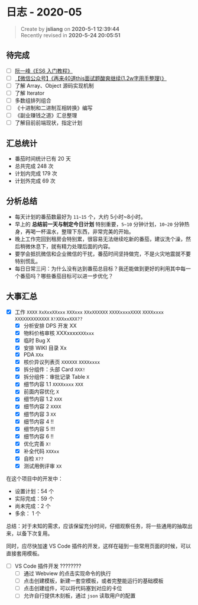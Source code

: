 日志 - 2020-05
===

> Create by **jsliang** on **2020-5-1 12:39:44**  
> Recently revised in **2020-5-24 20:05:51**

## 待完成

* [ ] [阮一峰《ES6 入门教程》](https://es6.ruanyifeng.com/)
* [ ] [【微信公众号】《再来40道this面试题酸爽继续(1.2w字用手整理)》](https://mp.weixin.qq.com/s/k8PngT7afosSxUJSECRtJA)
* [ ] 了解 Array、Object 源码实现机制
* [ ] 了解 Iterator
* [ ] 多数组排列组合
* [ ] 《十进制和二进制互相转换》编写
* [ ] 《副业赚钱之道》汇总整理
* [ ] 了解目前前端现状，指定计划

## 汇总统计

* 番茄时间统计已有 20 天
* 总共完成 248 次
* 计划内完成 179 次
* 计划外完成 69 次

## 分析总结

* 每天计划的番茄数最好为 `11~15` 个，大约 5小时~8小时。
* 早上的 **总结前一天与制定今日计划** 特别重要，`5~10` 分钟计划，`10~20` 分钟热身，再喝一杯温水，整理下东西，非常完美的开始。
* 晚上工作完回到租房会特别累，很容易无法继续吃新的番茄，建议洗个澡，然后稍微休息下，就有精力处理后面的内容。
* 要学会抵抗微信和企业微信的干扰，番茄时间坚持做完，不是火灾地震就不要特别慌乱。
* 每日日常三问：为什么没有达到番茄总目标？我还能做到更好的利用其中每一个番茄吗？哪些番茄目标可以进一步优化？

## 大事汇总

* [x] 工作 `XXXX` `XxXxxXXxxx` `XXXxxx` `XXxXXXXXX` `XXXXxxxxXXXX` `XXXXxxxx` `XXXXXXXXXXXXX` `X!XXXxxXXX??`
  * [x] 分析安排 DPS 开发 XX
  * [x] 物料价格审核 XXXxxxx`XXXxxx`
  * [x] 临时 Bug X
  * [x] 安排 WIKI 目录 Xx
  * [x] PDA `XXx`
  * [x] 核价异议列表页 `XXXXXX` `XXXXxxxx`
  * [x] 拆分组件：头部 Card `XXX!`
  * [x] 拆分组件：审批记录 Table `X`
  * [x] 细节内容 1.1 `XXXXxxxx` `XXX`
  * [x] 前面内容优化 `X`
  * [x] 细节内容 1.2 `XXX`
  * [x] 细节内容 2 `XXXX`
  * [x] 细节内容 3 `XX`
  * [X] 细节内容 4 !!
  * [x] 细节内容 5 !!!
  * [x] 细节内容 6 !!
  * [x] 优化完善 `X!`
  * [x] 补全代码 `XXXxx`
  * [x] 自检 `X??`
  * [x] 测试用例评审 `XX`

在这个项目中的开发中：

* 设置计划：54 个
* 实际完成：59 个
* 尚未完成：2 个
* 多余： 1 个

总结：对于未知的需求，应该保留充分时间，仔细观察任务，将一些通用的抽取出来，以备下次复用。

同时，应尽快加速 VS Code 插件的开发，这样在碰到一些常用页面的时候，可以直接套用模板。

* [ ] VS Code 插件开发 ????????
  * [ ] 通过 Webview 的点击实现命令的执行
  * [ ] 点击创建模板，新建一套空模板，或者完整能运行的基础模板
  * [ ] 点击创建组件，可以将代码塞到对应的卡位
  * [ ] 允许自行提供木刻板，通过 `json` 读取用户的配置